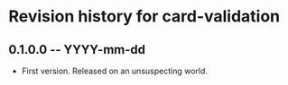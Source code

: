 # Revision history for card-validation

## 0.1.0.0 -- YYYY-mm-dd

* First version. Released on an unsuspecting world.
